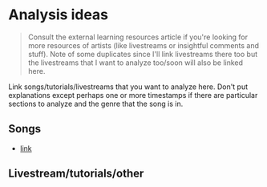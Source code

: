 # Analysis ideas
> Consult the external learning resources article if you're looking for more resources of artists (like livestreams or insightful comments and stuff). Note of some duplicates since I'll link livestreams there too but the livestreams that I want to analyze too/soon will also be linked here.

Link songs/tutorials/livestreams that you want to analyze here. Don't put explanations except perhaps one or more timestamps if there are particular sections to analyze and the genre that the song is in.

## Songs
- [link](https://www.youtube.com/watch?v=nP70bnzpYDY)

## Livestream/tutorials/other
